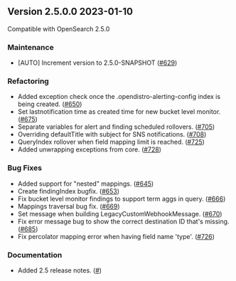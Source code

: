 ## Version 2.5.0.0 2023-01-10
Compatible with OpenSearch 2.5.0

### Maintenance
* [AUTO] Increment version to 2.5.0-SNAPSHOT ([#629](https://github.com/opensearch-project/alerting/pull/629))

### Refactoring
* Added exception check once the .opendistro-alerting-config index is being created. ([#650](https://github.com/opensearch-project/alerting/pull/650))
* Set lastnotification time as created time for new bucket level monitor. ([#675](https://github.com/opensearch-project/alerting/pull/675))
* Separate variables for alert and finding scheduled rollovers. ([#705](https://github.com/opensearch-project/alerting/pull/705))
* Overriding defaultTitle with subject for SNS notifications. ([#708](https://github.com/opensearch-project/alerting/pull/708))
* QueryIndex rollover when field mapping limit is reached. ([#725](https://github.com/opensearch-project/alerting/pull/725))
* Added unwrapping exceptions from core. ([#728](https://github.com/opensearch-project/alerting/pull/728)) 

### Bug Fixes
* Added support for "nested" mappings. ([#645](https://github.com/opensearch-project/alerting/pull/645))
* Create findingIndex bugfix. ([#653](https://github.com/opensearch-project/alerting/pull/653))
* Fix bucket level monitor findings to support term aggs in query. ([#666](https://github.com/opensearch-project/alerting/pull/666))
* Mappings traversal bug fix. ([#669](https://github.com/opensearch-project/alerting/pull/669))
* Set message when building LegacyCustomWebhookMessage. ([#670](https://github.com/opensearch-project/alerting/pull/670))
* Fix error message bug to show the correct destination ID that's missing. ([#685](https://github.com/opensearch-project/alerting/pull/685))
* Fix percolator mapping error when having field name 'type'. ([#726](https://github.com/opensearch-project/alerting/pull/726))

### Documentation
* Added 2.5 release notes. ([#]())